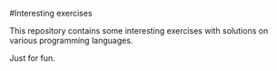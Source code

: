 #Interesting exercises

This repository contains some interesting exercises with solutions on various programming languages.  

Just for fun.